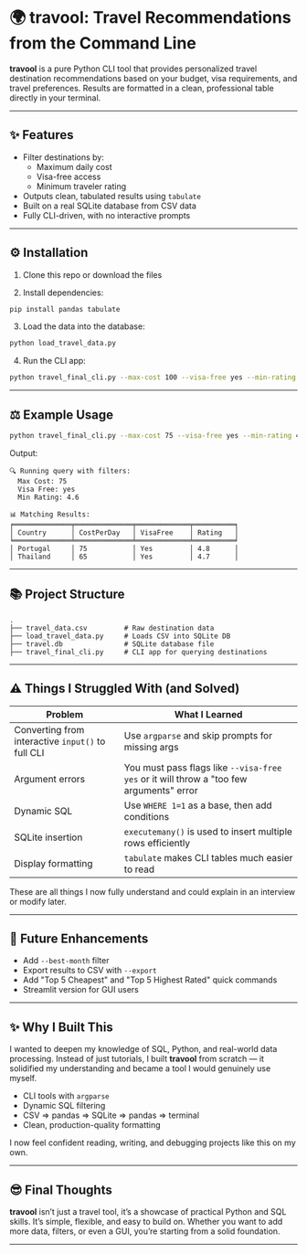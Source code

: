 # 🌍 travool: Travel Recommendations from the Command Line

**travool** is a pure Python CLI tool that provides personalized travel destination recommendations based on your budget, visa requirements, and travel preferences. Results are formatted in a clean, professional table directly in your terminal.

---

## ✨ Features

- Filter destinations by:
  - Maximum daily cost
  - Visa-free access
  - Minimum traveler rating
- Outputs clean, tabulated results using `tabulate`
- Built on a real SQLite database from CSV data
- Fully CLI-driven, with no interactive prompts

---

## ⚙️ Installation

1. Clone this repo or download the files

2. Install dependencies:

```bash
pip install pandas tabulate
```

3. Load the data into the database:

```bash
python load_travel_data.py
```

4. Run the CLI app:

```bash
python travel_final_cli.py --max-cost 100 --visa-free yes --min-rating 4.5
```

---

## ⚖️ Example Usage

```bash
python travel_final_cli.py --max-cost 75 --visa-free yes --min-rating 4.6
```

Output:

```
🔍 Running query with filters:
  Max Cost: 75
  Visa Free: yes
  Min Rating: 4.6

📊 Matching Results:
╒══════════════╤══════════════╤═════════════╤══════════╕
│ Country      │ CostPerDay   │ VisaFree    │ Rating   │
╘══════════════╧══════════════╧═════════════╧══════════╛
│ Portugal     │ 75           │ Yes         │ 4.8      │
│ Thailand     │ 65           │ Yes         │ 4.7      │
```

---

## 📚 Project Structure

```
.
├── travel_data.csv         # Raw destination data
├── load_travel_data.py     # Loads CSV into SQLite DB
├── travel.db               # SQLite database file
├── travel_final_cli.py     # CLI app for querying destinations
```

---

## ⚠️ Things I Struggled With (and Solved)

| Problem                                           | What I Learned                                                                          |
| ------------------------------------------------- | --------------------------------------------------------------------------------------- |
| Converting from interactive `input()` to full CLI | Use `argparse` and skip prompts for missing args                                        |
| Argument errors                                   | You must pass flags like `--visa-free yes` or it will throw a "too few arguments" error |
| Dynamic SQL                                       | Use `WHERE 1=1` as a base, then add conditions                                          |
| SQLite insertion                                  | `executemany()` is used to insert multiple rows efficiently                             |
| Display formatting                                | `tabulate` makes CLI tables much easier to read                                         |

These are all things I now fully understand and could explain in an interview or modify later.

---

## 🚀 Future Enhancements

- Add `--best-month` filter
- Export results to CSV with `--export`
- Add "Top 5 Cheapest" and "Top 5 Highest Rated" quick commands
- Streamlit version for GUI users

---

## ✨ Why I Built This

I wanted to deepen my knowledge of SQL, Python, and real-world data processing. Instead of just tutorials, I built **travool** from scratch — it solidified my understanding and became a tool I would genuinely use myself.

- CLI tools with `argparse`
- Dynamic SQL filtering
- CSV ⇒ pandas ⇒ SQLite ⇒ pandas ⇒ terminal
- Clean, production-quality formatting

I now feel confident reading, writing, and debugging projects like this on my own.

---

## 😎 Final Thoughts

**travool** isn’t just a travel tool, it’s a showcase of practical Python and SQL skills. It’s simple, flexible, and easy to build on. Whether you want to add more data, filters, or even a GUI, you’re starting from a solid foundation.

---


